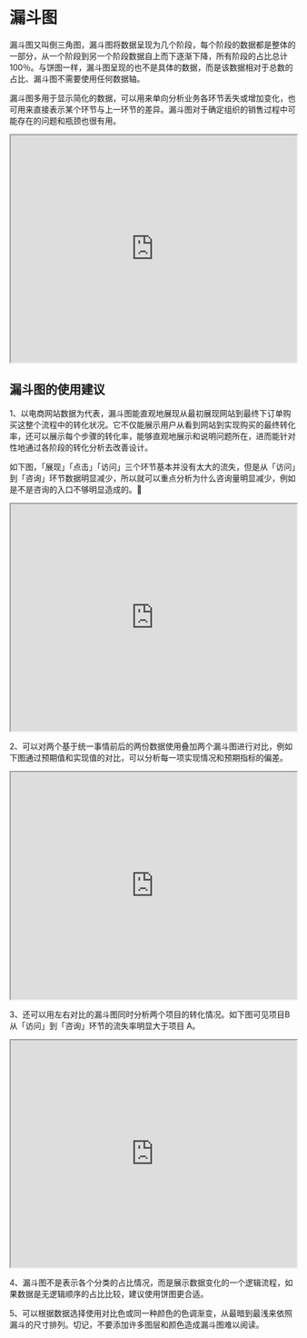 # 漏斗图

漏斗图又叫倒三角图，漏斗图将数据呈现为几个阶段，每个阶段的数据都是整体的一部分，从一个阶段到另一个阶段数据自上而下逐渐下降，所有阶段的占比总计 100％。与饼图一样，漏斗图呈现的也不是具体的数据，而是该数据相对于总数的占比、漏斗图不需要使用任何数据轴。

漏斗图多用于显示简化的数据，可以用来单向分析业务各环节丢失或增加变化，也可用来直接表示某个环节与上一环节的差异。漏斗图对于确定组织的销售过程中可能存在的问题和瓶颈也很有用。

<iframe max-width="830" width="100%" height="400" 
src="https://gallery.echartsjs.com/view-lite.html?cid=xrJIQEN5NM">
</iframe>


## 漏斗图的使用建议

1、以电商网站数据为代表，漏斗图能直观地展现从最初展现网站到最终下订单购买这整个流程中的转化状况。它不仅能展示用户从看到网站到实现购买的最终转化率，还可以展示每个步骤的转化率，能够直观地展示和说明问题所在，进而能针对性地通过各阶段的转化分析去改善设计。

如下图，「展现」「点击」「访问」三个环节基本并没有太大的流失，但是从「访问」到「咨询」环节数据明显减少，所以就可以重点分析为什么咨询量明显减少，例如是不是咨询的入口不够明显造成的。

<iframe max-width="830" width="100%" height="400" 
src="https://gallery.echartsjs.com/view-lite.html?cid=xHJIPHN9Nf">
</iframe>

2、可以对两个基于统一事情前后的两份数据使用叠加两个漏斗图进行对比，例如下图通过预期值和实现值的对比，可以分析每一项实现情况和预期指标的偏差。

<iframe max-width="830" width="100%" height="400" 
src="https://gallery.echartsjs.com/view-lite.html?cid=xrydEwN94f">
</iframe>

3、还可以用左右对比的漏斗图同时分析两个项目的转化情况。如下图可见项目B从「访问」到「咨询」环节的流失率明显大于项目 A。

<iframe max-width="830" width="100%" height="400" 
src="https://gallery.echartsjs.com/view-lite.html?cid=xrJfrjEc4z&v=1">
</iframe>

4、漏斗图不是表示各个分类的占比情况，而是展示数据变化的一个逻辑流程，如果数据是无逻辑顺序的占比比较，建议使用饼图更合适。

5、可以根据数据选择使用对比色或同一种颜色的色调渐变，从最暗到最浅来依照漏斗的尺寸排列。切记，不要添加许多图层和颜色造成漏斗图难以阅读。

